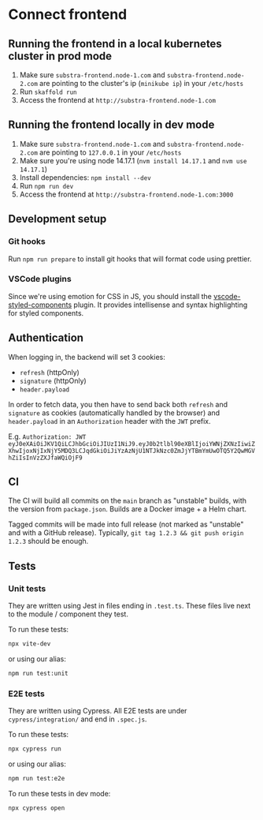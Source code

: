 # Connect frontend

## Running the frontend in a local kubernetes cluster in prod mode

1. Make sure `substra-frontend.node-1.com` and `substra-frontend.node-2.com` are pointing to the cluster's ip (`minikube ip`) in your `/etc/hosts`
2. Run `skaffold run`
3. Access the frontend at `http://substra-frontend.node-1.com`

## Running the frontend locally in dev mode

1. Make sure `substra-frontend.node-1.com` and `substra-frontend.node-2.com` are pointing to `127.0.0.1` in your `/etc/hosts`
2. Make sure you're using node 14.17.1 (`nvm install 14.17.1` and `nvm use 14.17.1`)
3. Install dependencies: `npm install --dev`
4. Run `npm run dev`
5. Access the frontend at `http://substra-frontend.node-1.com:3000`

## Development setup

### Git hooks

Run `npm run prepare` to install git hooks that will format code using prettier.

### VSCode plugins

Since we're using emotion for CSS in JS, you should install the [vscode-styled-components](https://marketplace.visualstudio.com/items?itemName=jpoissonnier.vscode-styled-components) plugin. It provides intellisense and syntax highlighting for styled components.

## Authentication

When logging in, the backend will set 3 cookies:

-   `refresh` (httpOnly)
-   `signature` (httpOnly)
-   `header.payload`

In order to fetch data, you then have to send back both `refresh` and `signature` as cookies (automatically handled by the browser) and `header.payload` in an `Authorization` header with the `JWT` prefix.

E.g. `Authorization: JWT eyJ0eXAiOiJKV1QiLCJhbGciOiJIUzI1NiJ9.eyJ0b2tlbl90eXBlIjoiYWNjZXNzIiwiZXhwIjoxNjIxNjY5MDQ3LCJqdGkiOiJiYzAzNjU1NTJkNzc0ZmJjYTBmYmUwOTQ5Y2QwMGVhZiIsInVzZXJfaWQiOjF9`

## CI

The CI will build all commits on the `main` branch as "unstable" builds, with the version from `package.json`.
Builds are a Docker image + a Helm chart.

Tagged commits will be made into full release (not marked as "unstable" and with a GitHub release).
Typically, `git tag 1.2.3 && git push origin 1.2.3` should be enough.

## Tests

### Unit tests

They are written using Jest in files ending in `.test.ts`. These files live next to the module / component they test.

To run these tests:

```sh
npx vite-dev
```

or using our alias:

```sh
npm run test:unit
```

### E2E tests

They are written using Cypress. All E2E tests are under `cypress/integration/` and end in `.spec.js`.

To run these tests:

```sh
npx cypress run
```

or using our alias:

```sh
npm run test:e2e
```

To run these tests in dev mode:

```sh
npx cypress open
```
